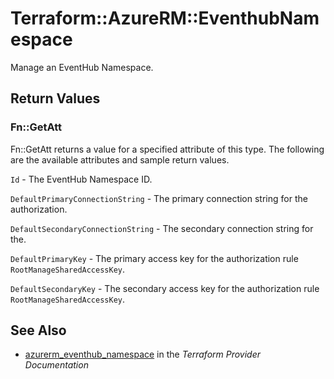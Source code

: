 # Terraform::AzureRM::EventhubNamespace

Manage an EventHub Namespace.

## Return Values

### Fn::GetAtt

Fn::GetAtt returns a value for a specified attribute of this type. The following are the available attributes and sample return values.

`Id` - The EventHub Namespace ID.

`DefaultPrimaryConnectionString` - The primary connection string for the authorization.

`DefaultSecondaryConnectionString` - The secondary connection string for the.

`DefaultPrimaryKey` - The primary access key for the authorization rule `RootManageSharedAccessKey`.

`DefaultSecondaryKey` - The secondary access key for the authorization rule `RootManageSharedAccessKey`.

## See Also

* [azurerm_eventhub_namespace](https://www.terraform.io/docs/providers/azurerm/r/eventhub_namespace.html) in the _Terraform Provider Documentation_